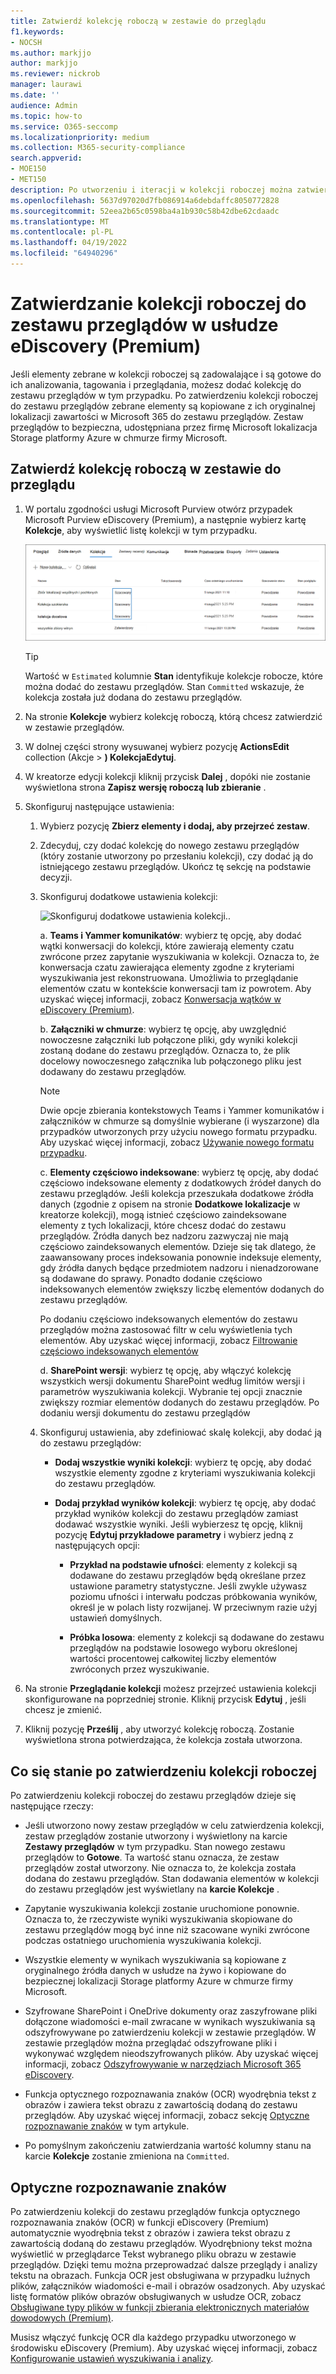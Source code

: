 ```yaml
---
title: Zatwierdź kolekcję roboczą w zestawie do przeglądu
f1.keywords:
- NOCSH
ms.author: markjjo
author: markjjo
ms.reviewer: nickrob
manager: laurawi
ms.date: ''
audience: Admin
ms.topic: how-to
ms.service: O365-seccomp
ms.localizationpriority: medium
ms.collection: M365-security-compliance
search.appverid:
- MOE150
- MET150
description: Po utworzeniu i iteracji w kolekcji roboczej można zatwierdzić ją w zestawie przeglądów. Po zatwierdzeniu kolekcji roboczej zebrane elementy są dodawane do zestawu przeglądów w tym przypadku. Gdy zebrane elementy znajdują się w zestawie przeglądów, można je analizować, przeglądać i eksportować.
ms.openlocfilehash: 5637d97020d7fb086914a6debdaffc8050772828
ms.sourcegitcommit: 52eea2b65c0598ba4a1b930c58b42dbe62cdaadc
ms.translationtype: MT
ms.contentlocale: pl-PL
ms.lasthandoff: 04/19/2022
ms.locfileid: "64940296"
---
```

# <a name="commit-a-draft-collection-to-a-review-set-in-ediscovery-premium"></a>Zatwierdzanie kolekcji roboczej do zestawu przeglądów w usłudze eDiscovery (Premium)

Jeśli elementy zebrane w kolekcji roboczej są zadowalające i są gotowe do ich analizowania, tagowania i przeglądania, możesz dodać kolekcję do zestawu przeglądów w tym przypadku. Po zatwierdzeniu kolekcji roboczej do zestawu przeglądów zebrane elementy są kopiowane z ich oryginalnej lokalizacji zawartości w Microsoft 365 do zestawu przeglądów. Zestaw przeglądów to bezpieczna, udostępniana przez firmę Microsoft lokalizacja Storage platformy Azure w chmurze firmy Microsoft.

## <a name="commit-a-draft-collection-to-a-review-set"></a>Zatwierdź kolekcję roboczą w zestawie do przeglądu

1. W portalu zgodności usługi Microsoft Purview otwórz przypadek Microsoft Purview eDiscovery (Premium), a następnie wybierz kartę **Kolekcje**, aby wyświetlić listę kolekcji w tym przypadku.

   ![Lista kolekcji w przypadku.](../media/CommitDraftCollections1.png)

   > [!TIP]
   > Wartość w `Estimated` kolumnie **Stan** identyfikuje kolekcje robocze, które można dodać do zestawu przeglądów. Stan `Committed` wskazuje, że kolekcja została już dodana do zestawu przeglądów.

2. Na stronie **Kolekcje** wybierz kolekcję roboczą, którą chcesz zatwierdzić w zestawie przeglądów.

3. W dolnej części strony wysuwanej wybierz pozycję **ActionsEdit** collection (Akcje > **) KolekcjaEdytuj**.

4. W kreatorze edycji kolekcji kliknij przycisk **Dalej** , dopóki nie zostanie wyświetlona strona **Zapisz wersję roboczą lub zbieranie** .

5. Skonfiguruj następujące ustawienia:

   1. Wybierz pozycję **Zbierz elementy i dodaj, aby przejrzeć zestaw**.

   2. Zdecyduj, czy dodać kolekcję do nowego zestawu przeglądów (który zostanie utworzony po przesłaniu kolekcji), czy dodać ją do istniejącego zestawu przeglądów. Ukończ tę sekcję na podstawie decyzji.

   3. Skonfiguruj dodatkowe ustawienia kolekcji:

      ![Skonfiguruj dodatkowe ustawienia kolekcji.](../media/AeDAdditionalCollectionSettings.png).

       a. **Teams i Yammer komunikatów**: wybierz tę opcję, aby dodać wątki konwersacji do kolekcji, które zawierają elementy czatu zwrócone przez zapytanie wyszukiwania w kolekcji. Oznacza to, że konwersacja czatu zawierająca elementy zgodne z kryteriami wyszukiwania jest rekonstruowana. Umożliwia to przeglądanie elementów czatu w kontekście konwersacji tam iz powrotem. Aby uzyskać więcej informacji, zobacz [Konwersacja wątków w eDiscovery (Premium)](conversation-review-sets.md).

       b. **Załączniki w chmurze**: wybierz tę opcję, aby uwzględnić nowoczesne załączniki lub połączone pliki, gdy wyniki kolekcji zostaną dodane do zestawu przeglądów. Oznacza to, że plik docelowy nowoczesnego załącznika lub połączonego pliku jest dodawany do zestawu przeglądów.

       > [!NOTE]
       > Dwie opcje zbierania kontekstowych Teams i Yammer komunikatów i załączników w chmurze są domyślnie wybierane (i wyszarzone) dla przypadków utworzonych przy użyciu nowego formatu przypadku. Aby uzyskać więcej informacji, zobacz [Używanie nowego formatu przypadku](advanced-ediscovery-new-case-format.md).

       c. **Elementy częściowo indeksowane**: wybierz tę opcję, aby dodać częściowo indeksowane elementy z dodatkowych źródeł danych do zestawu przeglądów. Jeśli kolekcja przeszukała dodatkowe źródła danych (zgodnie z opisem na stronie **Dodatkowe lokalizacje** w kreatorze kolekcji), mogą istnieć częściowo zaindeksowane elementy z tych lokalizacji, które chcesz dodać do zestawu przeglądów. Źródła danych bez nadzoru zazwyczaj nie mają częściowo zaindeksowanych elementów. Dzieje się tak dlatego, że zaawansowany proces indeksowania ponownie indeksuje elementy, gdy źródła danych będące przedmiotem nadzoru i nienadzorowane są dodawane do sprawy. Ponadto dodanie częściowo indeksowanych elementów zwiększy liczbę elementów dodanych do zestawu przeglądów. <p> Po dodaniu częściowo indeksowanych elementów do zestawu przeglądów można zastosować filtr w celu wyświetlenia tych elementów. Aby uzyskać więcej informacji, zobacz [Filtrowanie częściowo indeksowanych elementów](review-set-search.md#filter-partially-indexed-items)

      d. **SharePoint wersji**: wybierz tę opcję, aby włączyć kolekcję wszystkich wersji dokumentu SharePoint według limitów wersji i parametrów wyszukiwania kolekcji. Wybranie tej opcji znacznie zwiększy rozmiar elementów dodanych do zestawu przeglądów. Po dodaniu wersji dokumentu do zestawu przeglądów 

   4. Skonfiguruj ustawienia, aby zdefiniować skalę kolekcji, aby dodać ją do zestawu przeglądów:

      - **Dodaj wszystkie wyniki kolekcji**: wybierz tę opcję, aby dodać wszystkie elementy zgodne z kryteriami wyszukiwania kolekcji do zestawu przeglądów.

      - **Dodaj przykład wyników kolekcji**: wybierz tę opcję, aby dodać przykład wyników kolekcji do zestawu przeglądów zamiast dodawać wszystkie wyniki. Jeśli wybierzesz tę opcję, kliknij pozycję **Edytuj przykładowe parametry** i wybierz jedną z następujących opcji:

         - **Przykład na podstawie ufności**: elementy z kolekcji są dodawane do zestawu przeglądów będą określane przez ustawione parametry statystyczne. Jeśli zwykle używasz poziomu ufności i interwału podczas próbkowania wyników, określ je w polach listy rozwijanej. W przeciwnym razie użyj ustawień domyślnych.

         - **Próbka losowa**: elementy z kolekcji są dodawane do zestawu przeglądów na podstawie losowego wyboru określonej wartości procentowej całkowitej liczby elementów zwróconych przez wyszukiwanie.

6. Na stronie **Przeglądanie kolekcji** możesz przejrzeć ustawienia kolekcji skonfigurowane na poprzedniej stronie. Kliknij przycisk **Edytuj** , jeśli chcesz je zmienić.

7. Kliknij pozycję **Prześlij** , aby utworzyć kolekcję roboczą. Zostanie wyświetlona strona potwierdzająca, że kolekcja została utworzona.

## <a name="what-happens-after-you-commit-a-draft-collection"></a>Co się stanie po zatwierdzeniu kolekcji roboczej

Po zatwierdzeniu kolekcji roboczej do zestawu przeglądów dzieje się następujące rzeczy:

- Jeśli utworzono nowy zestaw przeglądów w celu zatwierdzenia kolekcji, zestaw przeglądów zostanie utworzony i wyświetlony na karcie **Zestawy przeglądów** w tym przypadku. Stan nowego zestawu przeglądów to **Gotowe**. Ta wartość stanu oznacza, że zestaw przeglądów został utworzony. Nie oznacza to, że kolekcja została dodana do zestawu przeglądów. Stan dodawania elementów w kolekcji do zestawu przeglądów jest wyświetlany na **karcie Kolekcje** .

- Zapytanie wyszukiwania kolekcji zostanie uruchomione ponownie. Oznacza to, że rzeczywiste wyniki wyszukiwania skopiowane do zestawu przeglądów mogą być inne niż szacowane wyniki zwrócone podczas ostatniego uruchomienia wyszukiwania kolekcji.

- Wszystkie elementy w wynikach wyszukiwania są kopiowane z oryginalnego źródła danych w usłudze na żywo i kopiowane do bezpiecznej lokalizacji Storage platformy Azure w chmurze firmy Microsoft.

- Szyfrowane SharePoint i OneDrive dokumenty oraz zaszyfrowane pliki dołączone wiadomości e-mail zwracane w wynikach wyszukiwania są odszyfrowywane po zatwierdzeniu kolekcji w zestawie przeglądów. W zestawie przeglądów można przeglądać odszyfrowane pliki i wykonywać względem nieodszyfrowanych plików. Aby uzyskać więcej informacji, zobacz [Odszyfrowywanie w narzędziach Microsoft 365 eDiscovery](ediscovery-decryption.md).

- Funkcja optycznego rozpoznawania znaków (OCR) wyodrębnia tekst z obrazów i zawiera tekst obrazu z zawartością dodaną do zestawu przeglądów. Aby uzyskać więcej informacji, zobacz sekcję [Optyczne rozpoznawanie znaków](#optical-character-recognition) w tym artykule.

- Po pomyślnym zakończeniu zatwierdzania wartość kolumny stanu na karcie **Kolekcje** zostanie zmieniona na `Committed`.

## <a name="optical-character-recognition"></a>Optyczne rozpoznawanie znaków

Po zatwierdzeniu kolekcji do zestawu przeglądów funkcja optycznego rozpoznawania znaków (OCR) w funkcji eDiscovery (Premium) automatycznie wyodrębnia tekst z obrazów i zawiera tekst obrazu z zawartością dodaną do zestawu przeglądów. Wyodrębniony tekst można wyświetlić w przeglądarce Tekst wybranego pliku obrazu w zestawie przeglądów. Dzięki temu można przeprowadzać dalsze przeglądy i analizy tekstu na obrazach. Funkcja OCR jest obsługiwana w przypadku luźnych plików, załączników wiadomości e-mail i obrazów osadzonych. Aby uzyskać listę formatów plików obrazów obsługiwanych w usłudze OCR, zobacz [Obsługiwane typy plików w funkcji zbierania elektronicznych materiałów dowodowych (Premium)](supported-filetypes-ediscovery20.md#image).

Musisz włączyć funkcję OCR dla każdego przypadku utworzonego w środowisku eDiscovery (Premium). Aby uzyskać więcej informacji, zobacz [Konfigurowanie ustawień wyszukiwania i analizy](configure-search-and-analytics-settings-in-advanced-ediscovery.md#optical-character-recognition-ocr).
